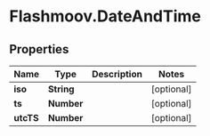# Flashmoov.DateAndTime

## Properties
Name | Type | Description | Notes
------------ | ------------- | ------------- | -------------
**iso** | **String** |  | [optional] 
**ts** | **Number** |  | [optional] 
**utcTS** | **Number** |  | [optional] 


